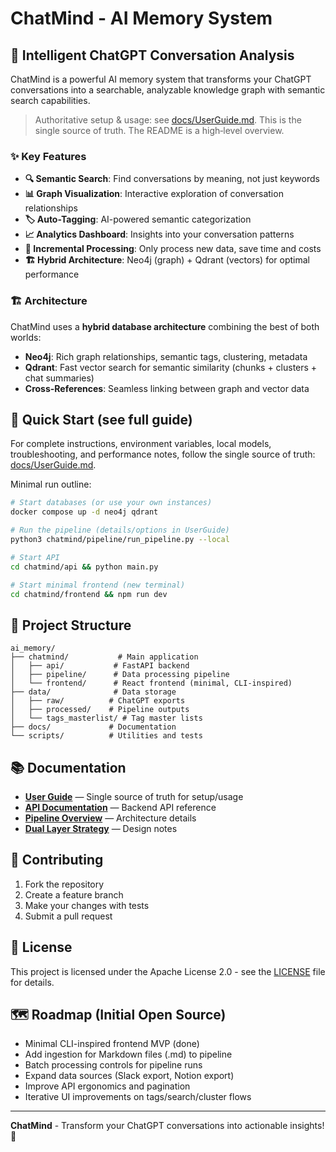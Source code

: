 # ChatMind - AI Memory System

## 🧠 Intelligent ChatGPT Conversation Analysis

ChatMind is a powerful AI memory system that transforms your ChatGPT conversations into a searchable, analyzable knowledge graph with semantic search capabilities.

> Authoritative setup & usage: see [docs/UserGuide.md](docs/UserGuide.md). This is the single source of truth. The README is a high‑level overview.

### ✨ Key Features

- **🔍 Semantic Search**: Find conversations by meaning, not just keywords
- **📊 Graph Visualization**: Interactive exploration of conversation relationships
- **🏷️ Auto-Tagging**: AI-powered semantic categorization
- **📈 Analytics Dashboard**: Insights into your conversation patterns
- **🔄 Incremental Processing**: Only process new data, save time and costs
- **🏗️ Hybrid Architecture**: Neo4j (graph) + Qdrant (vectors) for optimal performance

### 🏗️ Architecture

ChatMind uses a **hybrid database architecture** combining the best of both worlds:

- **Neo4j**: Rich graph relationships, semantic tags, clustering, metadata
- **Qdrant**: Fast vector search for semantic similarity (chunks + clusters + chat summaries)
- **Cross-References**: Seamless linking between graph and vector data

## 🚀 Quick Start (see full guide)

For complete instructions, environment variables, local models, troubleshooting, and performance notes, follow the single source of truth: [docs/UserGuide.md](docs/UserGuide.md).

Minimal run outline:

```bash
# Start databases (or use your own instances)
docker compose up -d neo4j qdrant

# Run the pipeline (details/options in UserGuide)
python3 chatmind/pipeline/run_pipeline.py --local

# Start API
cd chatmind/api && python main.py

# Start minimal frontend (new terminal)
cd chatmind/frontend && npm run dev
```

## 📁 Project Structure

```
ai_memory/
├── chatmind/           # Main application
│   ├── api/           # FastAPI backend
│   ├── pipeline/      # Data processing pipeline
│   └── frontend/      # React frontend (minimal, CLI-inspired)
├── data/              # Data storage
│   ├── raw/          # ChatGPT exports
│   ├── processed/    # Pipeline outputs
│   └── tags_masterlist/ # Tag master lists
├── docs/             # Documentation
└── scripts/          # Utilities and tests
```

## 📚 Documentation

- **[User Guide](docs/UserGuide.md)** — Single source of truth for setup/usage
- **[API Documentation](docs/API_DOCUMENTATION.md)** — Backend API reference
- **[Pipeline Overview](docs/PIPELINE_OVERVIEW_AND_INCREMENTAL.md)** — Architecture details
- **[Dual Layer Strategy](docs/DUAL_LAYER_GRAPH_STRATEGY_AND_IMPLEMENTATION.md)** — Design notes

## 🤝 Contributing

1. Fork the repository
2. Create a feature branch
3. Make your changes with tests
4. Submit a pull request

## 📄 License

This project is licensed under the Apache License 2.0 - see the [LICENSE](LICENSE) file for details.

## 🗺️ Roadmap (Initial Open Source)

- Minimal CLI-inspired frontend MVP (done)
- Add ingestion for Markdown files (.md) to pipeline
- Batch processing controls for pipeline runs
- Expand data sources (Slack export, Notion export)
- Improve API ergonomics and pagination
- Iterative UI improvements on tags/search/cluster flows

---

**ChatMind** - Transform your ChatGPT conversations into actionable insights! 🚀 